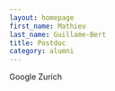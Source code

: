 ```yaml
---
layout: homepage
first_name: Mathieu
last_name: Guillame-Bert
title: Postdoc
category: alumni
---
```


Google Zurich
